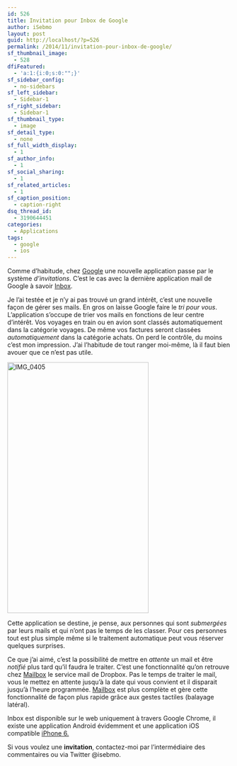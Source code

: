 ```yaml
---
id: 526
title: Invitation pour Inbox de Google
author: iSebmo
layout: post
guid: http://localhost/?p=526
permalink: /2014/11/invitation-pour-inbox-de-google/
sf_thumbnail_image:
  - 528
dfiFeatured:
  - 'a:1:{i:0;s:0:"";}'
sf_sidebar_config:
  - no-sidebars
sf_left_sidebar:
  - Sidebar-1
sf_right_sidebar:
  - Sidebar-1
sf_thumbnail_type:
  - image
sf_detail_type:
  - none
sf_full_width_display:
  - 1
sf_author_info:
  - 1
sf_social_sharing:
  - 1
sf_related_articles:
  - 1
sf_caption_position:
  - caption-right
dsq_thread_id:
  - 3190644451
categories:
  - Applications
tags:
  - google
  - ios
---
```

Comme d’habitude, chez [Google][1] une nouvelle application passe par le système *d’invitations*. C’est le cas avec la dernière application mail de Google à savoir [Inbox][2].

Je l’ai testée et je n’y ai pas trouvé un grand intérêt, c’est une nouvelle façon de gérer ses mails. En gros on laisse Google faire le *tri pour vous*. L’application s’occupe de trier vos mails en fonctions de leur centre d’intérêt. Vos voyages en train ou en avion sont classés automatiquement dans la catégorie voyages. De même vos factures seront classées *automatiquement* dans la catégorie achats. On perd le contrôle, du moins c’est mon impression. J’ai l’habitude de tout ranger moi-même, là il faut bien avouer que ce n’est pas utile.

[<img class="aligncenter  wp-image-529" src="http://localhost/wp-content/uploads/2014/11/IMG_0405-576x1024.jpg" alt="IMG_0405" width="319" height="567" />][3]

Cette application se destine, je pense, aux personnes qui sont *submergées* par leurs mails et qui n’ont pas le temps de les classer. Pour ces personnes tout est plus simple même si le traitement automatique peut vous réserver quelques surprises.

Ce que j’ai aimé, c’est la possibilité de mettre en *attente* un mail et être *notifié* plus tard qu’il faudra le traiter. C’est une fonctionnalité qu’on retrouve chez [Mailbox][4] le service mail de Dropbox. Pas le temps de traiter le mail, vous le mettez en attente jusqu’à la date qui vous convient et il disparait jusqu’à l’heure programmée. [Mailbox][4] est plus complète et gère cette fonctionnalité de façon plus rapide grâce aux gestes tactiles (balayage latéral).

Inbox est disponible sur le web uniquement à travers Google Chrome, il existe une application Android évidemment et une application iOS compatible [iPhone 6.][5]

Si vous voulez une **invitation**, contactez-moi par l’intermédiaire des commentaires ou via Twitter @isebmo.

 [1]: http://google.com
 [2]: http://inbox.google.com
 [3]: http://localhost/wp-content/uploads/2014/11/IMG_0405.jpg
 [4]: https://itunes.apple.com/fr/app/mailbox/id576502633?mt=8
 [5]: http://localhost/2014/10/liphone-6-plus-dans-tous-ses-etats/ "L’iphone 6 plus dans tous ses états"
